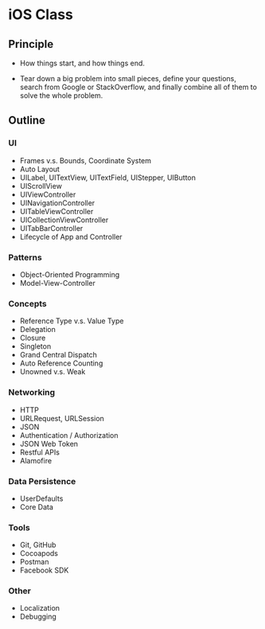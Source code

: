 # iOS Class

## Principle

* How things start, and how things end.

* Tear down a big problem into small pieces, define your questions, search from Google or StackOverflow, and finally combine all of them to solve the whole problem.

## Outline

### UI

* Frames v.s. Bounds, Coordinate System
* Auto Layout
* UILabel, UITextView, UITextField, UIStepper, UIButton
* UIScrollView
* UIViewController
* UINavigationController
* UITableViewController
* UICollectionViewController
* UITabBarController
* Lifecycle of App and Controller

### Patterns

* Object-Oriented Programming
* Model-View-Controller

### Concepts

* Reference Type v.s. Value Type
* Delegation
* Closure
* Singleton
* Grand Central Dispatch
* Auto Reference Counting
* Unowned v.s. Weak

### Networking

* HTTP
* URLRequest, URLSession
* JSON
* Authentication / Authorization
* JSON Web Token
* Restful APIs 
* Alamofire

### Data Persistence

* UserDefaults
* Core Data

### Tools

* Git, GitHub
* Cocoapods
* Postman
* Facebook SDK

### Other

* Localization
* Debugging
